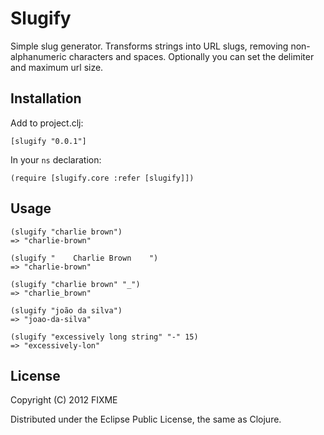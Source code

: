 # Slugify

Simple slug generator. Transforms strings into URL slugs, removing non-alphanumeric characters and spaces. Optionally you can set the delimiter and maximum url size.

## Installation
Add to project.clj:

    [slugify "0.0.1"]

In your `ns` declaration:

    (require [slugify.core :refer [slugify]])

## Usage

    (slugify "charlie brown")
    => "charlie-brown"

    (slugify "    Charlie Brown    ")
    => "charlie-brown"

    (slugify "charlie brown" "_")
    => "charlie_brown"

    (slugify "joão da silva")
    => "joao-da-silva"

    (slugify "excessively long string" "-" 15)
    => "excessively-lon"

## License

Copyright (C) 2012 FIXME

Distributed under the Eclipse Public License, the same as Clojure.
